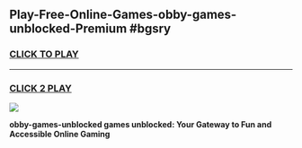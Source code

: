 
## Play-Free-Online-Games-obby-games-unblocked-Premium #bgsry
<h3>
<a href="https://premium.freeplayer.one?title=obby-games-unblocked&ref=8M">CLICK TO PLAY</a></h3>
<hr>

<h3>
<a href="https://premium.freeplayer.one?title=obby-games-unblocked&ref=8M">CLICK 2 PLAY</a>
  
</h3>

<a href="https://premium.freeplayer.one?title=obby-games-unblocked&ref=8M"><img src="https://clearcache.store/games.png"></a>


**obby-games-unblocked games unblocked: Your Gateway to Fun and Accessible Online Gaming**
